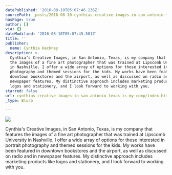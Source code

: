 ```yaml
---
datePublished: '2016-08-10T05:07:46.136Z'
sourcePath: _posts/2016-08-10-cynthias-creative-images-in-san-antonio-texas-is-my-comp.md
hasPage: true
author: []
via: {}
dateModified: '2016-08-10T05:07:45.501Z'
title: ''
publisher:
  name: Cynthia Hackney
description: >-
  Cynthia’s Creative Images, in San Antonio, Texas, is my company that features
  the images of a fine art photographer that was trained at Lipscomb University
  in Nashville. I offer a wide array of options for those interested in portrait
  photography and themed sessions for the kids. My works have been featured in
  downtown bookstores and the airport, as well as discussed on radio and in
  newspaper features. My distinctive approach includes marketing products like
  logos and stationery, and I look forward to working with you.
starred: false
url: cynthias-creative-images-in-san-antonio-texas-is-my-comp/index.html
_type: Blurb

---
```

![](https://the-grid-user-content.s3-us-west-2.amazonaws.com/90ac7210-4689-4f4c-8f60-12e33c77e5d1.jpg)

Cynthia's Creative Images, in San Antonio, Texas, is my company that features the images of a fine art photographer that was trained at Lipscomb University in Nashville. I offer a wide array of options for those interested in portrait photography and themed sessions for the kids. My works have been featured in downtown bookstores and the airport, as well as discussed on radio and in newspaper features. My distinctive approach includes marketing products like logos and stationery, and I look forward to working with you.